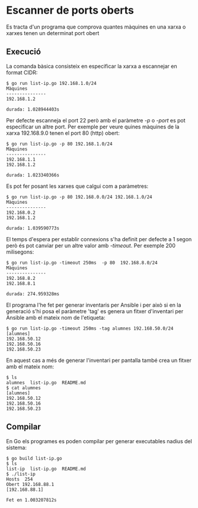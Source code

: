 Escanner de ports oberts
=============================
Es tracta d'un programa que comprova quantes màquines en una xarxa o xarxes tenen un determinat port obert

Execució
----------------
La comanda bàsica consisteix en especificar la xarxa a escannejar en format CIDR: 

    $ go run list-ip.go 192.168.1.0/24
    Màquines
    ---------------
    192.168.1.2

    durada: 1.028944403s

Per defecte escanneja el port 22 però amb el paràmetre *-p* o *-port* es pot especificar un altre port. Per exemple per veure quines màquines de la xarxa 192.168.9.0 tenen el port 80 (http) obert:

    $ go run list-ip.go -p 80 192.168.1.0/24 
    Màquines
    ---------------
    192.168.1.1
    192.168.1.2

    durada: 1.023340366s

Es pot fer posant les xarxes que calgui com a paràmetres: 

    $ go run list-ip.go -p 80 192.168.0.0/24 192.168.1.0/24
    Màquines
    ---------------
    192.168.0.2
    192.168.1.2

    durada: 1.039590773s

El temps d'espera per establir connexions s'ha definit per defecte a 1 segon però és pot canviar per un altre valor amb *-timeout*. Per exemple 200 milisegons: 

    $ go run list-ip.go -timeout 250ms  -p 80  192.168.8.0/24                             
    Màquines 
    ---------------    
    192.168.8.2    
    192.168.8.1    
    
    durada: 274.959328ms

El programa l'he fet per generar inventaris per Ansible i per això si en la generació s'hi posa el paràmetre 'tag' es genera un fitxer d'inventari per Ansible amb el mateix nom de l'etiqueta: 

    $ go run list-ip.go -timeout 250ms -tag alumnes 192.168.50.0/24
    [alumnes]
    192.168.50.12
    192.168.50.16
    192.168.50.23

En aquest cas a més de generar l'inventari per pantalla també crea un fitxer amb el mateix nom:

    $ ls                                   
    alumnes  list-ip.go  README.md
    $ cat alumnes
    [alumnes]
    192.168.50.12
    192.168.50.16
    192.168.50.23

Compilar
----------
En Go els programes es poden compilar per generar executables nadius del sistema:

    $ go build list-ip.go 
    $ ls
    list-ip  list-ip.go  README.md
    $ ./list-ip 
    Hosts  254
    Obert 192.168.88.1
    [192.168.88.1]

    Fet en 1.003207812s

